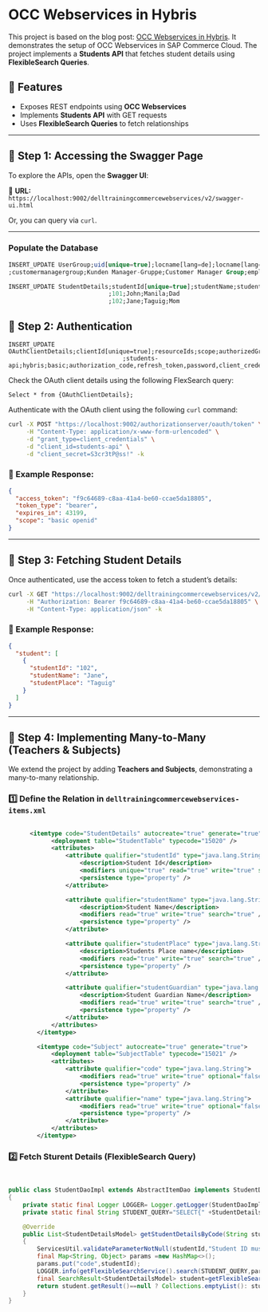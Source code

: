# OCC Webservices in Hybris

This project is based on the blog post: [OCC Webservices in Hybris](https://community.sap.com/t5/crm-and-cx-blogs-by-members/occ-webservices-in-hybris/ba-p/13525173). It demonstrates the setup of OCC Webservices in SAP Commerce Cloud. The project implements a **Students API** that fetches student details using **FlexibleSearch Queries**.

## 📌 Features

- Exposes REST endpoints using **OCC Webservices**
- Implements **Students API** with GET requests
- Uses **FlexibleSearch Queries** to fetch relationships

---

## 🚀 Step 1: Accessing the Swagger Page

To explore the APIs, open the **Swagger UI**:

🔗 **URL:** `https://localhost:9002/delltrainingcommercewebservices/v2/swagger-ui.html`

Or, you can query via `curl`.

---

### Populate the Database

```sql
INSERT_UPDATE UserGroup;uid[unique=true];locname[lang=de];locname[lang=en];groups(uid)
;customermanagergroup;Kunden Manager-Gruppe;Customer Manager Group;employeegroup

INSERT_UPDATE StudentDetails;studentId[unique=true];studentName;studentPlace;studentGuardian
                            ;101;John;Manila;Dad
                            ;102;Jane;Taguig;Mom
```

## 📌 Step 2: Authentication

```
INSERT_UPDATE OAuthClientDetails;clientId[unique=true];resourceIds;scope;authorizedGrantTypes;clientSecret;authorities
                                ;students-api;hybris;basic;authorization_code,refresh_token,password,client_credentials;S3cr3tP@ss!;ROLE_TRUSTED_CLIENT

```

Check the OAuth client details using the following FlexSearch query:

```
Select * from {OAuthClientDetails};
```

Authenticate with the OAuth client using the following `curl` command:

```sh
curl -X POST "https://localhost:9002/authorizationserver/oauth/token" \
     -H "Content-Type: application/x-www-form-urlencoded" \
     -d "grant_type=client_credentials" \
     -d "client_id=students-api" \
     -d "client_secret=S3cr3tP@ss!" -k
```

### 📌 Example Response:

```json
{
  "access_token": "f9c64689-c8aa-41a4-be60-ccae5da18805",
  "token_type": "bearer",
  "expires_in": 43199,
  "scope": "basic openid"
}
```

---

## 📌 Step 3: Fetching Student Details

Once authenticated, use the access token to fetch a student’s details:

```sh
curl -X GET "https://localhost:9002/delltrainingcommercewebservices/v2/electronics/102" \
     -H "Authorization: Bearer f9c64689-c8aa-41a4-be60-ccae5da18805" \
     -H "Content-Type: application/json" -k
```

### 📌 Example Response:

```json
{
  "student": [
    {
      "studentId": "102",
      "studentName": "Jane",
      "studentPlace": "Taguig"
    }
  ]
}
```

---

## 📌 Step 4: Implementing Many-to-Many (Teachers & Subjects)

We extend the project by adding **Teachers and Subjects**, demonstrating a many-to-many relationship.

### **1️⃣ Define the Relation in `delltrainingcommercewebservices-items.xml`**

```xml

      <itemtype code="StudentDetails" autocreate="true" generate="true">
            <deployment table="StudentTable" typecode="15020" />
            <attributes>
                <attribute qualifier="studentId" type="java.lang.String">
                    <description>Student Id</description>
                    <modifiers unique="true" read="true" write="true" search="true" />
                    <persistence type="property" />
                </attribute>

                <attribute qualifier="studentName" type="java.lang.String">
                    <description>Student Name</description>
                    <modifiers read="true" write="true" search="true" />
                    <persistence type="property" />
                </attribute>

                <attribute qualifier="studentPlace" type="java.lang.String">
                    <description>Students Place name</description>
                    <modifiers read="true" write="true" search="true" />
                    <persistence type="property" />
                </attribute>

                <attribute qualifier="studentGuardian" type="java.lang.String">
                    <description>Student Guardian Name</description>
                    <modifiers read="true" write="true" search="true" />
                    <persistence type="property" />
                </attribute>
            </attributes>
        </itemtype>

        <itemtype code="Subject" autocreate="true" generate="true">
            <deployment table="SubjectTable" typecode="15021" />
            <attributes>
                <attribute qualifier="code" type="java.lang.String">
                    <modifiers read="true" write="true" optional="false" unique="true" />
                    <persistence type="property" />
                </attribute>
                <attribute qualifier="name" type="java.lang.String">
                    <modifiers read="true" write="true" optional="false" />
                    <persistence type="property" />
                </attribute>
            </attributes>
        </itemtype>


```

### **2️⃣ Fetch Sturent Details (FlexibleSearch Query)**

```java


public class StudentDaoImpl extends AbstractItemDao implements StudentDao
{
    private static final Logger LOGGER= Logger.getLogger(StudentDaoImpl.class);
    private static final String STUDENT_QUERY="SELECT{" +StudentDetailsModel.PK+ "}FROM{"+StudentDetailsModel._TYPECODE+ "}WHERE{" +StudentDetailsModel.STUDENTID+ "}=?code";

    @Override
    public List<StudentDetailsModel> getStudentDetailsByCode(String studentId)
    {
        ServicesUtil.validateParameterNotNull(studentId,"Student ID must not be null");
        final Map<String, Object> params =new HashMap<>();
        params.put("code",studentId);
        LOGGER.info(getFlexibleSearchService().search(STUDENT_QUERY,params).getClass());
        final SearchResult<StudentDetailsModel> student=getFlexibleSearchService().search(STUDENT_QUERY,params);
        return student.getResult()==null ? Collections.emptyList(): student.getResult();
    }
}

```
